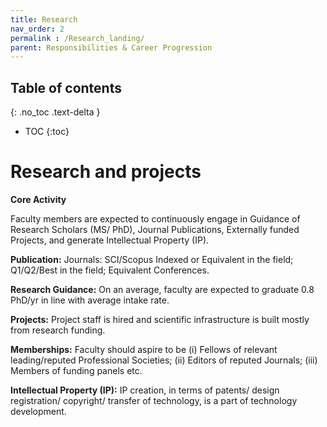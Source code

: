 ```yaml
---
title: Research
nav_order: 2
permalink : /Research_landing/
parent: Responsibilities & Career Progression
---
```


## Table of contents
{: .no_toc .text-delta } 
* TOC
{:toc}

# Research and projects

**Core Activity**

Faculty members are expected to continuously engage in Guidance of Research Scholars (MS/ PhD), Journal Publications, Externally funded Projects, and generate Intellectual Property (IP). 

**Publication:** Journals: SCI/Scopus Indexed or Equivalent in the field; Q1/Q2/Best in the field; Equivalent Conferences. 

**Research Guidance:** On an average, faculty are expected to graduate 0.8 PhD/yr in line with average intake rate.

**Projects:** Project staff is hired and scientific infrastructure is built mostly from research funding. 

**Memberships:** Faculty should aspire to be  (i) Fellows of relevant leading/reputed  Professional Societies; (ii) Editors of reputed Journals; (iii) Members of funding panels etc.

**Intellectual Property (IP):** IP creation, in terms of patents/ design registration/ copyright/ transfer of technology, is a part of technology development.

